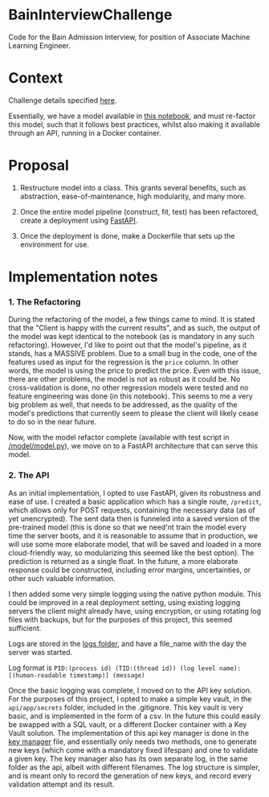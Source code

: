 # BainInterviewChallenge
Code for the Bain Admission Interview, for position of Associate Machine Learning Engineer.

# Context
Challenge details specified [here](Challenge.md).

Essentially, we have a model available in [this notebook](Property-Friends-basic-model.ipynb), and must re-factor this model, such that it follows best practices, whilst also making it available through an API, running in a Docker container.

# Proposal
1. Restructure model into a class. This grants several benefits, such as abstraction, ease-of-maintenance, high modularity, and many more.

2. Once the entire model pipeline (construct, fit, test) has been refactored, create a deployment using [FastAPI](https://fastapi.tiangolo.com/).

3. Once the deployment is done, make a Dockerfile that sets up the environment for use.

# Implementation notes

### 1. The Refactoring

During the refactoring of the model, a few things came to mind. It is stated that the "Client is happy with the current results", and as such, the output of the model was kept identical to the notebook (as is mandatory in any such refactoring). However, I'd like to point out that the model's pipeline, as it stands, has a MASSIVE problem. Due to a small bug in the code, one of the features used as input for the regression is the `price` column. In other words, the model is using the price to predict the price. Even with this issue, there are other problems, the model is not as robust as it could be. No cross-validation is done, no other regression models were tested and no feature engineering was done (in this notebook). This seems to me a very big problem as well, that needs to be addressed, as the quality of the model's predictions that currently seem to please the client will likely cease to do so in the near future.

Now, with the model refactor complete (available with test script in [/model/model.py](/model/model.py)), we move on to a FastAPI architecture that can serve this model.

### 2. The API

As an initial implementation, I opted to use FastAPI, given its robustness and ease of use. I created a basic application which has a single route, `/predict`, which allows only for POST requests, containing the necessary data (as of yet unencrypted). The sent data then is funneled into a saved version of the pre-trained model (this is done so that we need'nt train the model every time the server boots, and it is reasonable to assume that in production, we will use some more elaborate model, that will be saved and loaded in a more cloud-friendly way, so modularizing this seemed like the best option). The prediction is returned as a single float. In the future, a more elaborate response could be constructed, including error margins, uncertainties, or other such valuable information.

I then added some very simple logging using the native python module. This could be improved in a real deployment setting, using existing logging servers the client might already have, using encryption, or using rotating log files with backups, but for the purposes of this project, this seemed sufficient.

Logs are stored in the [logs folder](./logs/), and have a file_name with the day the server was started.

Log format is 
`PID:(process id) (TID:(thread id)) (log level name): [(human-readable timestamp)] (message)`

Once the basic logging was complete, I moved on to the API key solution. For the purposes of this project, I opted to make a simple key vault, in the `api/app/secrets` folder, included in the .gitignore. This key vault is very basic, and is implemented in the form of a csv. In the future this could easily be swapped with a SQL vault, or a different Docker container with a Key Vault solution. The implementation of this api key manager is done in the [key manager](/api/app/key_manager.py) file, and essentially only needs two methods, one to generate new keys (which come with a mandatory fixed lifespan) and one to validate a given key. The key manager also has its own separate log, in the same folder as the api, albeit with different filenames. The log structure is simpler, and is meant only to record the generation of new keys, and record every validation attempt and its result.